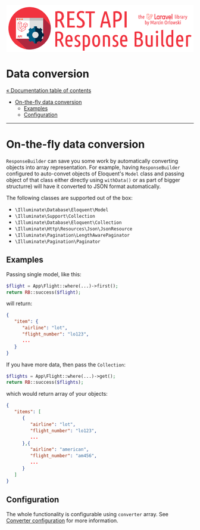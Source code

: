 ![REST API Response Builder for Laravel](../artwork/laravel-api-response-builder-logo.png)

# Data conversion #

[« Documentation table of contents](README.md)

* [On-the-fly data conversion](#on-the-fly-data-conversion)
  * [Examples](#examples)
  * [Configuration](#configuration)

---

# On-the-fly data conversion #

 `ResponseBuilder` can save you some work by automatically converting objects into array representation. For example, having
 `ResponseBuilder` configured to auto-convet objects of Eloquent's `Model` class and passing object of that class either directly
 using `withData()` or as part of bigger structurre) will have it converted to JSON format automatically.

 The following classes are supported out of the box:

* `\Illuminate\Database\Eloquent\Model`
* `\Illuminate\Support\Collection`
* `\Illuminate\Database\Eloquent\Collection`
* `\Illuminate\Http\Resources\Json\JsonResource`
* `\Illuminate\Pagination\LengthAwarePaginator`
* `\Illuminate\Pagination\Paginator`

## Examples ##

 Passing single model, like this:

```php
$flight = App\Flight::where(...)->first();
return RB::success($flight);
```

 will return:

```json
{
   "item": {
      "airline": "lot",
      "flight_number": "lo123",
      ...
   }
}
```

 If you have more data, then pass the `Collection`:

```php
$flights = App\Flight::where(...)->get();
return RB::success($flights);
```

 which would return array of your objects:

```json
{
   "items": [
      {
         "airline": "lot",
         "flight_number": "lo123",
         ...
      },{
         "airline": "american",
         "flight_number": "am456",
         ...
      }
   ]
}
```

## Configuration ##

 The whole functionality is configurable using `converter` array. See [Converter configuration](config.md#converter) for
 more information.

